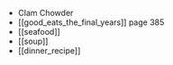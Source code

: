 - Clam Chowder
- [[good_eats_the_final_years]] page 385
- [[seafood]]
- [[soup]]
- [[dinner_recipe]]